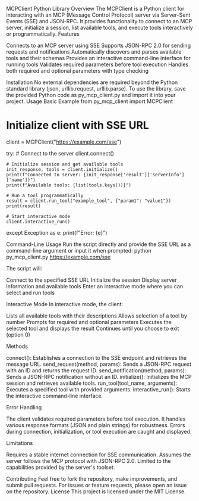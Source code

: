 MCPClient Python Library
Overview
The MCPClient is a Python client for interacting with an MCP (Message Control Protocol) server via Server-Sent Events (SSE) and JSON-RPC. It provides functionality to connect to an MCP server, initialize a session, list available tools, and execute tools interactively or programmatically.
Features

Connects to an MCP server using SSE
Supports JSON-RPC 2.0 for sending requests and notifications
Automatically discovers and parses available tools and their schemas
Provides an interactive command-line interface for running tools
Validates required parameters before tool execution
Handles both required and optional parameters with type checking

Installation
No external dependencies are required beyond the Python standard library (json, urllib.request, urllib.parse).
To use the library, save the provided Python code as py_mcp_client.py and import it into your project.
Usage
Basic Example
from py_mcp_client import MCPClient

# Initialize client with SSE URL
client = MCPClient("https://example.com/sse")

try:
    # Connect to the server
    client.connect()

    # Initialize session and get available tools
    init_response, tools = client.initialize()
    print(f"Connected to server: {init_response['result']['serverInfo']['name']}")
    print(f"Available tools: {list(tools.keys())}")

    # Run a tool programmatically
    result = client.run_tool("example_tool", {"param1": "value1"})
    print(result)

    # Start interactive mode
    client.interactive_run()

except Exception as e:
    print(f"Error: {e}")

Command-Line Usage
Run the script directly and provide the SSE URL as a command-line argument or input it when prompted:
python py_mcp_client.py https://example.com/sse

The script will:

Connect to the specified SSE URL
Initialize the session
Display server information and available tools
Enter an interactive mode where you can select and run tools

Interactive Mode
In interactive mode, the client:

Lists all available tools with their descriptions
Allows selection of a tool by number
Prompts for required and optional parameters
Executes the selected tool and displays the result
Continues until you choose to exit (option 0)

Methods

connect(): Establishes a connection to the SSE endpoint and retrieves the message URL.
send_request(method, params): Sends a JSON-RPC request with an ID and returns the request ID.
send_notification(method, params): Sends a JSON-RPC notification without an ID.
initialize(): Initializes the MCP session and retrieves available tools.
run_tool(tool_name, arguments): Executes a specified tool with provided arguments.
interactive_run(): Starts the interactive command-line interface.

Error Handling

The client validates required parameters before tool execution.
It handles various response formats (JSON and plain strings) for robustness.
Errors during connection, initialization, or tool execution are caught and displayed.

Limitations

Requires a stable internet connection for SSE communication.
Assumes the server follows the MCP protocol with JSON-RPC 2.0.
Limited to the capabilities provided by the server's toolset.

Contributing
Feel free to fork the repository, make improvements, and submit pull requests. For issues or feature requests, please open an issue on the repository.
License
This project is licensed under the MIT License.
